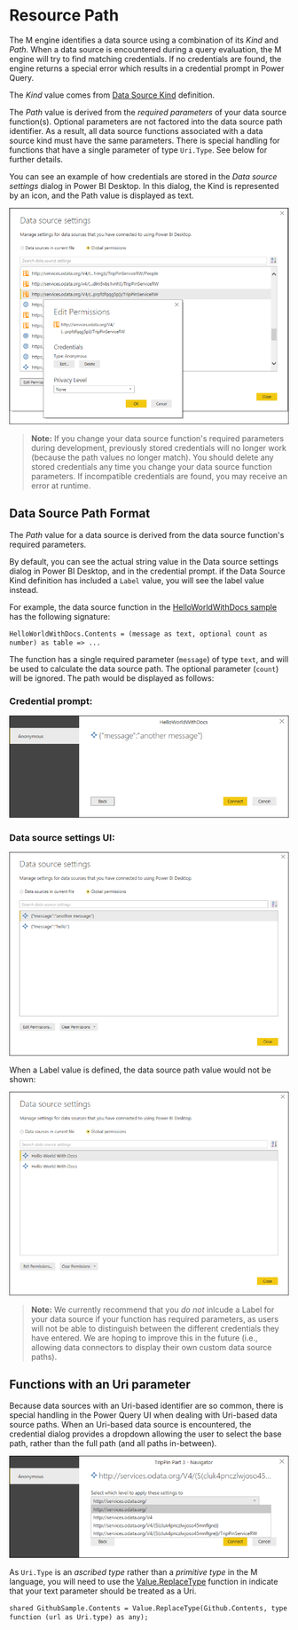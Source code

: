 # Resource Path

[comment]: <> (See https://github.com/Microsoft/DataConnectors/blob/master/docs/m-extensions.md)

The M engine identifies a data source using a combination of its *Kind* and *Path*. When a data source is encountered during a query evaluation, the M engine will try to find matching credentials. If no credentials are found, the engine returns a special error which results in a credential prompt in Power Query.

The *Kind* value comes from [Data Source Kind] definition.

The *Path* value is derived from the *required parameters* of your data source function(s). Optional parameters are not factored into the data source path identifier. As a result, all data source functions associated with a data source kind must have the same parameters. There is special handling for functions that have a single parameter of type `Uri.Type`. See below for further details.

You can see an example of how credentials are stored in the *Data source settings* dialog in Power BI Desktop. In this dialog, the Kind is represented by an icon, and the Path value is displayed as text.

![](images/datasourcesettingscreds.png)

> **Note:** If you change your data source function's required parameters during development, previously stored credentials will no longer work (because the path values no longer match). You should delete any stored credentials any time you change your data source function parameters. If incompatible credentials are found, you may receive an error at runtime.

## Data Source Path Format

The *Path* value for a data source is derived from the data source function's required parameters.

By default, you can see the actual string value in the Data source settings dialog in Power BI Desktop, and in the credential prompt. if the Data Source Kind definition has included a `Label` value, you will see the label value instead.

For example, the data source function in the [HelloWorldWithDocs sample] has the following signature:

```
HelloWorldWithDocs.Contents = (message as text, optional count as number) as table => ...
```

The function has a single required parameter (`message`) of type `text`, and will be used to calculate the data source path. The optional parameter (`count`) will be ignored. The path would be displayed as follows:

### Credential prompt:
![](images/credentialPromptWithPath.png)

### Data source settings UI:
![](images/dataSourceSettingsJson.png)

When a Label value is defined, the data source path value would not be shown:

![](images/dataSourceSettingsLabel.png)

> **Note:** We currently recommend that you *do not* inlcude a Label for your data source if your function has required parameters, as users will not be able to distinguish between the different credentials they have entered. We are hoping to improve this in the future (i.e., allowing data connectors to display their own custom data source paths).

## Functions with an Uri parameter

Because data sources with an Uri-based identifier are so common, there is special handling in the Power Query UI when dealing with Uri-based data source paths. When an Uri-based data source is encountered, the credential dialog provides a dropdown allowing the user to select the base path, rather than the full path (and all paths in-between).

![](images/credentialPromptWithUrl.png)

As `Uri.Type` is an *ascribed type* rather than a *primitive type* in the M language, you will need to use the [Value.ReplaceType] function in indicate that your text parameter should be treated as a Uri.

```
shared GithubSample.Contents = Value.ReplaceType(Github.Contents, type function (url as Uri.type) as any);
```

[Data Source Kind]: https://github.com/Microsoft/DataConnectors/blob/master/docs/m-extensions.md#data-source-kind

[HelloWorldWithDocs sample]: https://github.com/Microsoft/DataConnectors/blob/master/samples/HelloWorldWithDocs

[Value.ReplaceType]: https://msdn.microsoft.com/library/mt260838
